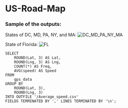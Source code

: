 # US-Road-Map

### Sample of the outputs: 

States of DC, MD, PA, NY, and MA:
![DC_MD_PA_NY_MA](https://github.com/malamdar90/US-Road-Map/assets/87002822/0c4ea967-4c5e-471f-aa00-3b5ed2223525)

State of Florida:
![FL](https://github.com/malamdar90/US-Road-Map/assets/87002822/fb86c3a8-a919-4169-a69f-41eadf8da944)


```
SELECT
    ROUND(Lat, 3) AS Lat,
    ROUND(Lng, 3) AS Lng,
    COUNT(*) AS Freq,
    AVG(speed) AS Speed
FROM
    gps_data
GROUP BY
    ROUND(Lat, 3),
    ROUND(Lng, 3)
INTO OUTFILE '/Average_speed.csv'
FIELDS TERMINATED BY ',' LINES TERMINATED BY '\n';
```




